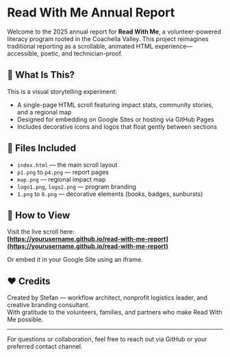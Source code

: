 # Read With Me Annual Report

Welcome to the 2025 annual report for **Read With Me**, a volunteer-powered literacy program rooted in the Coachella Valley. This project reimagines traditional reporting as a scrollable, animated HTML experience—accessible, poetic, and technician-proof.

## 🌟 What Is This?

This is a visual storytelling experiment:  
- A single-page HTML scroll featuring impact stats, community stories, and a regional map  
- Designed for embedding on Google Sites or hosting via GitHub Pages  
- Includes decorative icons and logos that float gently between sections

## 🧩 Files Included

- `index.html` — the main scroll layout  
- `p1.png` to `p4.png` — report pages  
- `map.png` — regional impact map  
- `logo1.png`, `logo2.png` — program branding  
- `1.png` to `8.png` — decorative elements (books, badges, sunbursts)

## 🚀 How to View

Visit the live scroll here:  
**[https://yourusername.github.io/read-with-me-report](https://yourusername.github.io/read-with-me-report)**

Or embed it in your Google Site using an iframe.

## ❤️ Credits

Created by Stefan — workflow architect, nonprofit logistics leader, and creative branding consultant.  
With gratitude to the volunteers, families, and partners who make Read With Me possible.

---

For questions or collaboration, feel free to reach out via GitHub or your preferred contact channel.

